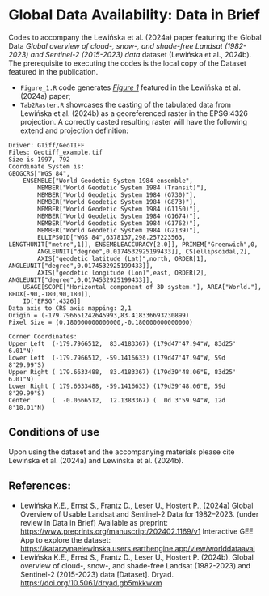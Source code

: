 # Global Data Availability: Data in Brief

Codes to accompany the Lewińska et al. (2024a) paper featuring the Global Data *Global overview of cloud-, snow-, and shade-free Landsat (1982-2023) and Sentinel-2 (2015-2023) data* dataset (Lewińska et al., 2024b).
The prerequisite to executing the codes is the local copy of the Dataset featured in the publication. 

- `Figure_1.R` code generates [*Figure 1*](https://github.com/kelewinska/Global-Data-Availability-data-in-Brief/blob/main/Figure_1.jpg) featured in the Lewińska et al. (2024a) paper; 
- `Tab2Raster.R` showcases the casting of the tabulated data from Lewińska et al. (2024b) as a georeferenced raster in the EPSG:4326 projection. A correctly casted resulting raster will have the following extend and projection definition:
```
Driver: GTiff/GeoTIFF
Files: Geotiff_example.tif
Size is 1997, 792
Coordinate System is:
GEOGCRS["WGS 84",
    ENSEMBLE["World Geodetic System 1984 ensemble",
        MEMBER["World Geodetic System 1984 (Transit)"],
        MEMBER["World Geodetic System 1984 (G730)"],
        MEMBER["World Geodetic System 1984 (G873)"],
        MEMBER["World Geodetic System 1984 (G1150)"],
        MEMBER["World Geodetic System 1984 (G1674)"],
        MEMBER["World Geodetic System 1984 (G1762)"],
        MEMBER["World Geodetic System 1984 (G2139)"],
        ELLIPSOID["WGS 84",6378137,298.257223563, LENGTHUNIT["metre",1]], ENSEMBLEACCURACY[2.0]], PRIMEM["Greenwich",0,
        ANGLEUNIT["degree",0.0174532925199433]], CS[ellipsoidal,2],
        AXIS["geodetic latitude (Lat)",north, ORDER[1], ANGLEUNIT["degree",0.0174532925199433]],
        AXIS["geodetic longitude (Lon)",east, ORDER[2], ANGLEUNIT["degree",0.0174532925199433]],
    USAGE[SCOPE["Horizontal component of 3D system."], AREA["World."], BBOX[-90,-180,90,180]],
    ID["EPSG",4326]]
Data axis to CRS axis mapping: 2,1
Origin = (-179.796651242645993,83.418336693230899)
Pixel Size = (0.180000000000000,-0.180000000000000)

Corner Coordinates:
Upper Left  (-179.7966512,  83.4183367) (179d47'47.94"W, 83d25' 6.01"N)
Lower Left  (-179.7966512, -59.1416633) (179d47'47.94"W, 59d 8'29.99"S)
Upper Right ( 179.6633488,  83.4183367) (179d39'48.06"E, 83d25' 6.01"N)
Lower Right ( 179.6633488, -59.1416633) (179d39'48.06"E, 59d 8'29.99"S)
Center      (  -0.0666512,  12.1383367) (  0d 3'59.94"W, 12d 8'18.01"N)
```
## Conditions of use
Upon using the dataset and the accompanying materials please cite Lewińska et al. (2024a) and Lewińska et al. (2024b).

## References:
* Lewińska K.E., Ernst S., Frantz D., Leser U., Hostert P., (2024a) Global Overview of Usable Landsat and Sentinel-2 Data for 1982–2023. (under review in Data in Brief) Available as preprint: https://www.preprints.org/manuscript/202402.1169/v1 
Interactive GEE App to explore the dataset: https://katarzynaelewinska.users.earthengine.app/view/worlddataaval
* Lewińska K.E., Ernst S., Frantz D., Leser U., Hostert P. (2024b). Global overview of cloud-, snow-, and shade-free Landsat (1982-2023) and Sentinel-2 (2015-2023) data [Dataset]. Dryad. https://doi.org/10.5061/dryad.gb5mkkwxm


